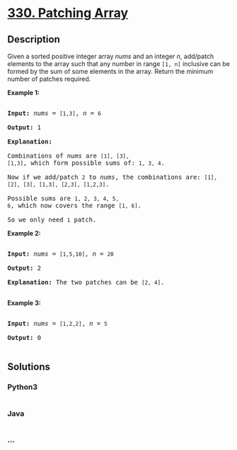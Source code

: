# [330. Patching Array](https://leetcode.com/problems/patching-array)

## Description
<p>Given a sorted positive integer array <i>nums</i> and an integer <i>n</i>, add/patch elements to the array such that any number in range <code>[1, n]</code> inclusive can be formed by the sum of some elements in the array. Return the minimum number of patches required.</p>



<p><b>Example 1:</b></p>



<pre>

<strong>Input: </strong><i>nums</i> = <code>[1,3]</code>, <i>n</i> = <code>6</code>

<strong>Output: </strong>1 

<strong>Explanation:</strong>

Combinations of <i>nums</i> are <code>[1], [3], [1,3]</code>, which form possible sums of: <code>1, 3, 4</code>.

Now if we add/patch <code>2</code> to <i>nums</i>, the combinations are: <code>[1], [2], [3], [1,3], [2,3], [1,2,3]</code>.

Possible sums are <code>1, 2, 3, 4, 5, 6</code>, which now covers the range <code>[1, 6]</code>.

So we only need <code>1</code> patch.</pre>



<p><b>Example 2:</b></p>



<pre>

<strong>Input: </strong><i>nums</i> = <code>[1,5,10]</code>, <i>n</i> = <code>20</code>

<strong>Output:</strong> 2

<strong>Explanation: </strong>The two patches can be <code>[2, 4]</code>.

</pre>



<p><b>Example 3:</b></p>



<pre>

<strong>Input: </strong><i>nums</i> = <code>[1,2,2]</code>, <i>n</i> = <code>5</code>

<strong>Output:</strong> 0

</pre>


## Solutions


<!-- tabs:start -->

### **Python3**

```python

```

### **Java**

```java

```

### **...**
```

```

<!-- tabs:end -->